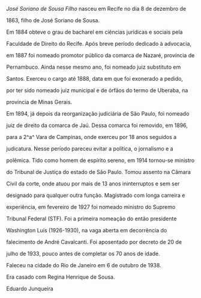 

*José Soriano de Sousa Filho* nasceu em Recife no dia 8 de dezembro de

1863, filho de José Soriano de Sousa.



Em 1884 obteve o grau de bacharel em ciências jurídicas e sociais pela

Faculdade de Direito do Recife. Após breve período dedicado à advocacia,

em 1887 foi nomeado promotor público da comarca de Nazaré, província de

Pernambuco. Ainda nesse mesmo ano, foi nomeado juiz substituto em

Santos. Exerceu o cargo até 1888, data em que foi exonerado a pedido,

por ter sido nomeado juiz municipal e de órfãos do termo de Uberaba, na

província de Minas Gerais.



Em 1894, já depois da reorganização judiciária de São Paulo, foi nomeado

juiz de direito da comarca de Jaú. Dessa comarca foi removido, em 1896,

para a 2^a^ Vara de Campinas, onde exerceu por 18 anos seguidos a

judicatura. Nesse período pareceu evitar a política, o jornalismo e a

polêmica. Tido como homem de espírito sereno, em 1914 tornou-se ministro

do Tribunal de Justiça do estado de São Paulo. Tomou assento na Câmara

Civil da corte, onde atuou por mais de 13 anos ininterruptos e sem ser

designado para qualquer outra função. Magistrado com longa carreira e

experiência, em fevereiro de 1927 foi nomeado ministro do Supremo

Tribunal Federal (STF). Foi a primeira nomeação do então presidente

Washington Luís (1926-1930), na vaga aberta em decorrência do

falecimento de André Cavalcanti. Foi aposentado por decreto de 20 de

julho de 1933, pouco antes de completar os 70 anos de idade.



Faleceu na cidade do Rio de Janeiro em 6 de outubro de 1938.



Era casado com Regina Henrique de Sousa.



Eduardo Junqueira




